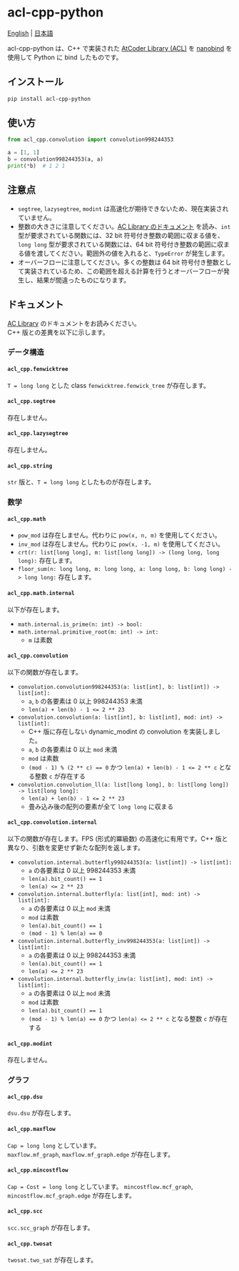 # acl-cpp-python

[English](https://github.com/tatyam-prime/acl-cpp-python/blob/main/README.md) | [日本語](https://github.com/tatyam-prime/acl-cpp-python/blob/main/README_ja.md)

acl-cpp-python は、C++ で実装された [AtCoder Library (ACL)](https://github.com/atcoder/ac-library) を [nanobind](https://github.com/wjakob/nanobind) を使用して Python に bind したものです。

## インストール

```bash
pip install acl-cpp-python
```

## 使い方

```python
from acl_cpp.convolution import convolution998244353

a = [1, 1]
b = convolution998244353(a, a)
print(*b)  # 1 2 1
```

## 注意点

- `segtree`, `lazysegtree`, `modint` は高速化が期待できないため、現在実装されていません。
- 整数の大きさに注意してください。[AC Library のドキュメント](https://atcoder.github.io/ac-library/production/document_ja/) を読み、`int` 型が要求されている関数には、32 bit 符号付き整数の範囲に収まる値を、`long long` 型が要求されている関数には、64 bit 符号付き整数の範囲に収まる値を渡してください。範囲外の値を入れると、`TypeError` が発生します。
- オーバーフローに注意してください。多くの整数は 64 bit 符号付き整数として実装されているため、この範囲を超える計算を行うとオーバーフローが発生し、結果が間違ったものになります。

## ドキュメント

[AC Library](https://atcoder.github.io/ac-library/production/document_ja/) のドキュメントをお読みください。  
C++ 版との差異を以下に示します。

### データ構造

#### `acl_cpp.fenwicktree`

`T = long long` とした class `fenwicktree.fenwick_tree` が存在します。

#### `acl_cpp.segtree`

存在しません。

#### `acl_cpp.lazysegtree`

存在しません。

#### `acl_cpp.string`

`str` 版と、`T = long long` としたものが存在します。

### 数学

#### `acl_cpp.math`

- `pow_mod` は存在しません。代わりに `pow(x, n, m)` を使用してください。  
- `inv_mod` は存在しません。代わりに `pow(x, -1, m)` を使用してください。 
- `crt(r: list[long long], m: list[long long]) -> (long long, long long):` 存在します。
- `floor_sum(n: long long, m: long long, a: long long, b: long long) -> long long:` 存在します。

#### `acl_cpp.math.internal`

以下が存在します。

- `math.internal.is_prime(n: int) -> bool:`
- `math.internal.primitive_root(m: int) -> int:` 
    - `m` は素数

#### `acl_cpp.convolution`

以下の関数が存在します。

- `convolution.convolution998244353(a: list[int], b: list[int]) -> list[int]:`
    - `a`, `b` の各要素は $0$ 以上 $998244353$ 未満
    - `len(a) + len(b) - 1 <= 2 ** 23`
- `convolution.convolution(a: list[int], b: list[int], mod: int) -> list[int]:`
    - C++ 版に存在しない dynamic_modint の convolution を実装しました。
    - `a`, `b` の各要素は $0$ 以上 `mod` 未満
    - `mod` は素数
    - `(mod - 1) % (2 ** c) == 0` かつ `len(a) + len(b) - 1 <= 2 ** c` となる整数 `c` が存在する
- `convolution.convolution_ll(a: list[long long], b: list[long long]) -> list[long long]:`
    - `len(a) + len(b) - 1 <= 2 ** 23`
    - 畳み込み後の配列の要素が全て `long long` に収まる

#### `acl_cpp.convolution.internal`

以下の関数が存在します。FPS (形式的冪級数) の高速化に有用です。C++ 版と異なり、引数を変更せず新たな配列を返します。

- `convolution.internal.butterfly998244353(a: list[int]) -> list[int]:`
    - `a` の各要素は $0$ 以上 $998244353$ 未満
    - `len(a).bit_count() == 1`
    - `len(a) <= 2 ** 23`
- `convolution.internal.butterfly(a: list[int], mod: int) -> list[int]:`
    - `a` の各要素は $0$ 以上 `mod` 未満
    - `mod` は素数
    - `len(a).bit_count() == 1`
    - `(mod - 1) % len(a) == 0`
- `convolution.internal.butterfly_inv998244353(a: list[int]) -> list[int]:`
    - `a` の各要素は $0$ 以上 $998244353$ 未満
    - `len(a).bit_count() == 1`
    - `len(a) <= 2 ** 23`
- `convolution.internal.butterfly_inv(a: list[int], mod: int) -> list[int]:`
    - `a` の各要素は $0$ 以上 `mod` 未満
    - `mod` は素数
    - `len(a).bit_count() == 1`
    - `(mod - 1) % len(a) == 0` かつ `len(a) <= 2 ** c` となる整数 `c` が存在する

#### `acl_cpp.modint`

存在しません。

### グラフ

#### `acl_cpp.dsu`

`dsu.dsu` が存在します。

#### `acl_cpp.maxflow`

`Cap = long long` としています。  
`maxflow.mf_graph`, `maxflow.mf_graph.edge` が存在します。

#### `acl_cpp.mincostflow`

`Cap = Cost = long long` としています。
`mincostflow.mcf_graph`, `mincostflow.mcf_graph.edge` が存在します。

#### `acl_cpp.scc`

`scc.scc_graph` が存在します。

#### `acl_cpp.twosat`

`twosat.two_sat` が存在します。
